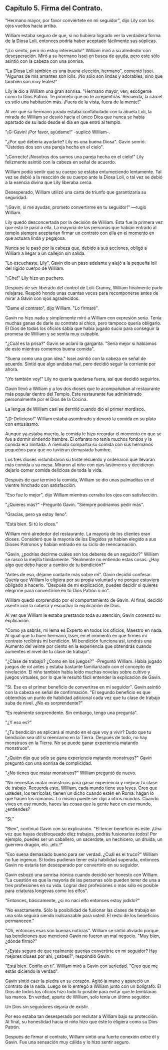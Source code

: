 
## Capítulo 5. Firma del Contrato.


"Hermano mayor, por favor conviértete en mi seguidor", dijo Lily con los ojos vueltos hacia arriba.

William estaba seguro de que, si no hubiera logrado ver la verdadera forma de la Diosa Loli, entonces podría haber aceptado fácilmente sus súplicas.

"¡Lo siento, pero no estoy interesado!" William miró a su alrededor con desesperación. Miró a su hermano Issei en busca de ayuda, pero este sólo asintió con la cabeza con una sonrisa.

"La Diosa Loli también es una buena elección, hermano", comentó Issei. "Algunas de mis amantes son lolis. ¡No sólo son lindas y adorables, sino que también son muy leales!"

Lily le dio a William una gran sonrisa. "Hermano mayor, ven, escógeme como tu Dios Patrón. Te prometo que no te arrepentirás. Recuerda, la cárcel es sólo una habitación más. ¡Fuera de la vista, fuera de la mente!"

Al ver que su hermano jurado estaba confabulado con la abuela Loli, la mirada de William se desvió hacia el único Dios que nunca se había apartado de su lado desde el día en que entró al templo.

"¡G-Gavin! ¡Por favor, ayúdame!" -suplicó William-.

"¿Por qué debería ayudarte? Lily es una buena Diosa". Gavin sonrió. "Ustedes dos son una pareja hecha en el cielo".

"¡Correcto! ¡Nosotros dos somos una pareja hecha en el cielo!" Lily felizmente asintió con la cabeza en señal de acuerdo.

William podía sentir que su cuerpo se estaba entumeciendo lentamente. Tal vez se debió a la reacción de su cuerpo ante la Diosa Loli, o tal vez se debió a la esencia divina que Lily liberaba cerca.

Desesperado, William utilizó una carta de triunfo que garantizaría su seguridad.

"¡Gavin, si me ayudas, prometo convertirme en tu seguidor!" —rugió William.

Lily quedó desconcertada por la decisión de William. Esta fue la primera vez que esto le pasó a ella. La mayoría de las personas que habían entrado al templo siempre aceptarían firmar un contrato con ella en el momento en que actuara linda y pegajosa.

Nunca se le pasó por la cabeza que, debido a sus acciones, obligó a William a llegar a un callejón sin salida.

"Lo escuchaste, Lily", Gavin dio un paso adelante y alejó a la pequeña loli del rígido cuerpo de William.

"¡Che!" Lily hizo un puchero.

Después de ser liberado del control de Loli-Granny, William finalmente pudo relajarse. Respiró hondo unas cuantas veces para recomponerse antes de mirar a Gavin con ojos agradecidos.

"Dame el contrato", dijo William. "Lo firmaré".

Gavin no hizo nada y simplemente miró a William con expresión seria. Tenía muchas ganas de darle su contrato al chico, pero tampoco quería obligarlo. El Dios de todos los oficios sabía que había jugado sucio para conseguir la promesa de William y se sentía muy culpable.

"¿Cuál es la prisa?" Gavin se aclaró la garganta. "Sería mejor si hablamos de esto mientras comemos buena comida".

"Suena como una gran idea." Issei asintió con la cabeza en señal de acuerdo. Sintió que algo andaba mal, pero decidió seguir la corriente por ahora.

"¡Yo también voy!" Lily no quería quedarse fuera, así que decidió seguirlos.

Gavin llevó a William y a los dos dioses que lo acompañaban al restaurante más popular dentro del Templo. Este restaurante fue administrado personalmente por el Dios de la Cocina.

La lengua de William casi se derritió cuando dio el primer mordisco.

"¡D-Delicioso!" William estaba asombrado y devoró la comida en su plato con entusiasmo.

Aunque ya estaba muerto, la comida le hizo recordar el momento en que se fue a dormir sintiendo hambre. El orfanato no tenía muchos fondos y la comida era limitada. A menudo compartía su comida con sus hermanos pequeños para que no tuvieran demasiada hambre.

Los tres dioses vislumbraron su triste recuerdo y ordenaron que llevaran más comida a su mesa. Miraron al niño con ojos lastimeros y decidieron dejarlo comer comida deliciosa de toda la vida.

Después de que terminó la comida, William se dio unas palmaditas en el vientre hinchado con satisfacción.

"Eso fue lo mejor", dijo William mientras cerraba los ojos con satisfacción.

"¿Quieres más?" -Preguntó Gavin. "Siempre podríamos pedir más".

"Gracias, pero ya estoy lleno".

"Está bien. Si tú lo dices."

William miró alrededor del restaurante. La mayoría de los clientes eran dioses. Consideró que la mayoría de los Elegidos ya habían elegido a sus Dioses Patronos y habían entrado en su ciclo de reencarnación.

"Gavin, ¿podrías decirme cuáles son los deberes de un seguidor?" William se rascó la mejilla tímidamente. "Realmente no entiendo estas cosas. ¿Hay algo que debo hacer a cambio de tu bendición?"

"Antes de eso, déjame contarte más sobre mí". Gavin decidió confesar. Quería que William lo eligiera por su propia voluntad y no porque estuviera obligado a hacerlo. "Después de mi explicación, puedes decidir si quieres elegirme para convertirme en tu Dios Patrón o no".

William quedó sorprendido por el comportamiento de Gavin. Al final, decidió asentir con la cabeza y escuchar la explicación de Dios.

Al ver que William le estaba prestando toda su atención, Gavin comenzó su explicación.

"Como ya sabrás, mi lema es Experto en todos los oficios, Maestro en nada. Al igual que tu buen hermano, Issei, en el momento en que firmes mi contrato recibirás mi bendición. Mi bendición funciona así, tendrás una Aumento del veinte por ciento en la experiencia que obtendrás cuando aumentes el nivel de tu clase de trabajo".

"¿Clase de trabajo? ¿Como en los juegos?" -Preguntó William. Había jugado juegos de rol antes y estaba bastante familiarizado con el concepto de nivelación. El niño también había leído muchas novelas sobre cultivo y juegos virtuales, por lo que le resultó fácil entender la explicación de Gavin.

"Sí. Ese es el primer beneficio de convertirse en mi seguidor". Gavin asintió con la cabeza en señal de confirmación. "El segundo beneficio es que obtendrás un punto de habilidad adicional cada vez que tu clase de trabajo suba de nivel. ¿No es sorprendente?"

"Es realmente sorprendente. Sin embargo, tengo una pregunta".

"¿Y eso es?"

"¿Tu bendición se aplicará al mundo en el que voy a vivir? Dudo que tu bendición sea útil si reencarno en la Tierra. Después de todo, no hay monstruos en la Tierra. No se puede ganar experiencia matando monstruos".

"¿Quién dijo que sólo se gana experiencia matando monstruos?" Gavin preguntó con una sonrisa de complicidad.

"¿No tienes que matar monstruos?" William preguntó de nuevo.

"No necesitas matar monstruos para ganar experiencia y mejorar tu clase de trabajo. Recuerda esto, WIlliam, cada mundo tiene sus leyes. Creo que ustedes, los terrícolas, tienen un dicho cuando estén en Roma: hagan lo que hacen los romanos. Lo mismo puede ser dijo a otros mundos. Cuando vives en ese mundo, haces las cosas que la gente hace en ese mundo, ¿entiendes?

"Sí."

"Bien", continuó Gavin con su explicación. "El tercer beneficio es este. ¡Una vez que hayas desbloqueado diez trabajos, podrás fusionarlos todos! Por ejemplo, puedes ser un caballero, un sacerdote, un hechicero, un druida, un guerrero dragón, etc. ¡etc.!"

"Eso suena demasiado bueno para ser verdad. ¿Cuál es el truco?" William no fue ingenuo. Si todos pudieran tener esta habilidad superada, entonces Gavin no estaría tan desesperado por convertirlo en su seguidor.

Gavin esbozó una sonrisa irónica cuando decidió ser honesto con William. "La cuestión es que la mayoría de las personas sólo pueden tener de una a tres profesiones en su vida. Lograr diez profesiones o más sólo es posible para criaturas longevas como los elfos".

"Entonces, básicamente, ¿si no nací elfo entonces estoy jodido?"

"No exactamente. Sólo la posibilidad de fusionar las clases de trabajo en una sola seguirá siendo inalcanzable para usted. El resto de los beneficios permanecen."

"Oh, entonces esas son buenas noticias". William se sintió aliviado porque las bendiciones que mencionó Gavin no fueron un mal negocio. "Muy bien, ¿dónde firmo?"

"¿Estás seguro de que realmente querías convertirte en mi seguidor? Hay mejores dioses por ahí, ¿sabes?", respondió Gavin.

"Está bien. Confío en ti". William miró a Gavin con seriedad. "Creo que me estás diciendo la verdad".

Gavin sintió caer la piedra en su corazón. Agitó la mano y apareció un contrato de la nada. Luego se lo entregó a William junto con un bolígrafo. El Dios de todos los oficios hizo todo lo posible para evitar que le temblaran las manos. En verdad, aparte de William, solo tenía un último seguidor.

Un Dios sin seguidores dejaría de existir.

Por eso estaba tan desesperado por reclutar a William bajo su protección. Al final, su honestidad hacia el niño hizo que éste lo eligiera como su Dios Patrón.

Después de firmar el contrato, William sintió una fuerte conexión entre él y Gavin. Fue una sensación muy cálida y lo hizo sentir seguro.